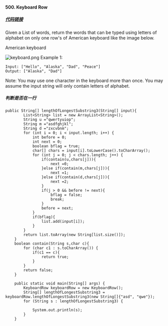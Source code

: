 #### 500. Keyboard Row

##### [代码链接](https://github.com/rensuperk/leetCodeStudy/blob/master/src/main/java/leetCode/KeyboardRow.java)

Given a List of words, return the words that can be typed using letters of alphabet on only one row's of American keyboard like the image below.


American keyboard

![keyboard.png](https://github.com/rensuperk/leetCodeStudy/blob/master/img/keyboard.png)
Example 1:
```
Input: ["Hello", "Alaska", "Dad", "Peace"]
Output: ["Alaska", "Dad"]
```
Note:
You may use one character in the keyboard more than once.
You may assume the input string will only contain letters of alphabet.


##### 判断是否在一行
```
public String[] lengthOfLongestSubstring3(String[] input){
        List<String> list = new ArrayList<String>();
        String u ="qwertyuiop";
        String m ="asdfghjkl";
        String d ="zxcvbnm";
        for (int i = 0; i < input.length; i++) {
            int before = 0;
            int next = 0;
            boolean bflag = true;
            char[] chars = input[i].toLowerCase().toCharArray();
            for (int j = 0; j < chars.length; j++) {
                if(contain(u,chars[j])){
                    next =0;
                }else if(contain(m,chars[j])){
                    next =1;
                }else if(contain(d,chars[j])){
                    next =2;
                }
                if(j > 0 && before != next){
                    bflag = false;
                    break;
                }
                before = next;
            }
            if(bflag){
                list.add(input[i]);
            }
        }
        return list.toArray(new String[list.size()]);
    }
    boolean contain(String s,char c){
        for (char c1 : s.toCharArray()) {
            if(c1 == c){
                return true;
            }
        }
        return false;
    }

    public static void main(String[] args) {
        KeyboardRow keyboardRow = new KeyboardRow();
        String[] lengthOfLongestSubstring3 = keyboardRow.lengthOfLongestSubstring3(new String[]{"asd", "qwe"});
        for (String s : lengthOfLongestSubstring3) {

            System.out.println(s);
        }
    }
```
